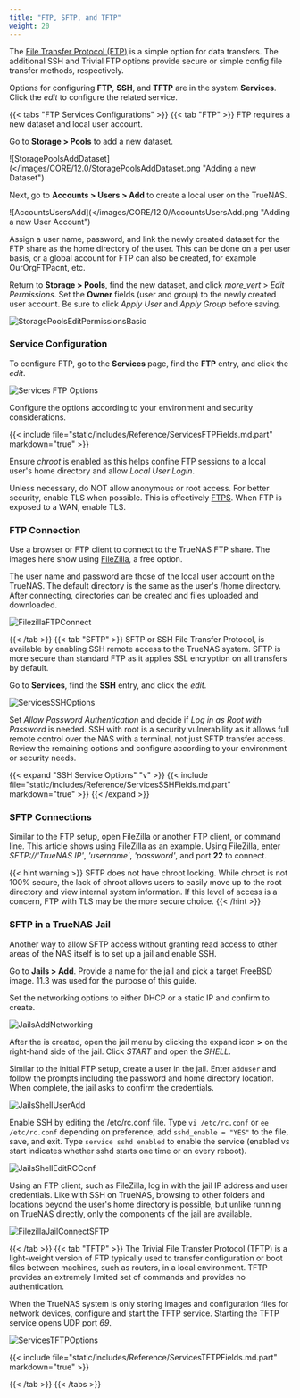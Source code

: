```yaml
---
title: "FTP, SFTP, and TFTP"
weight: 20
---
```


The [File Transfer Protocol (FTP)](https://tools.ietf.org/html/rfc959) is a simple option for data transfers.
The additional SSH and Trivial FTP options provide secure or simple config file transfer methods, respectively.

Options for configuring **FTP**, **SSH**, and **TFTP** are in the system **Services**.
Click the <i class="material-icons" aria-hidden="true" title="Configure">edit</i> to configure the related service.

{{< tabs "FTP Services Configurations" >}}
{{< tab "FTP" >}}
FTP requires a new dataset and local user account.

Go to **Storage > Pools** to add a new dataset.

![StoragePoolsAddDataset](</images/CORE/12.0/StoragePoolsAddDataset.png "Adding a new Dataset")

Next, go to **Accounts > Users > Add** to create a local user on the TrueNAS.

![AccountsUsersAdd](</images/CORE/12.0/AccountsUsersAdd.png "Adding a new User Account")

Assign a user name, password, and link the newly created dataset for the FTP share as the home directory of the user.
This can be done on a per user basis, or a global account for FTP can also be created, for example OurOrgFTPacnt, etc.

Return to **Storage > Pools**, find the new dataset, and click <i class="material-icons" aria-hidden="true" title="Options">more_vert</i> > *Edit Permissions*.
Set the **Owner** fields (user and group) to the newly created user account.
Be sure to click *Apply User* and *Apply Group* before saving.

![StoragePoolsEditPermissionsBasic](/images/CORE/12.0/StoragePoolsEditPermissionsBasic.png "Basic Permissions Editor")

### Service Configuration

To configure FTP, go to the **Services** page, find the **FTP** entry, and click the <i class="material-icons" aria-hidden="true" title="Configure">edit</i>.

![Services FTP Options](/images/CORE/12.0/ServicesFTPOptions.png "Services FTP Options")

Configure the options according to your environment and security considerations.

{{< include file="static/includes/Reference/ServicesFTPFields.md.part" markdown="true" >}}

Ensure *chroot* is enabled as this helps confine FTP sessions to a local user's home directory and allow *Local User Login*.

Unless necessary, do NOT allow anonymous or root access.
For better security, enable TLS when possible.
This is effectively [FTPS](https://tools.ietf.org/html/rfc4217).
When FTP is exposed to a WAN, enable TLS.

### FTP Connection

Use a browser or FTP client to connect to the TrueNAS FTP share.
The images here show using [FileZilla](https://sourceforge.net/projects/filezilla/), a free option.

The user name and password are those of the local user account on the TrueNAS.
The default directory is the same as the user's <file>/home</file> directory.
After connecting, directories can be created and files uploaded and downloaded.

![FilezillaFTPConnect](/images/CORE/FilezillaFTPConnect.png "Filezilla FTP Connection")

{{< /tab >}}
{{< tab "SFTP" >}}
SFTP or SSH File Transfer Protocol, is available by enabling SSH remote access to the TrueNAS system.
SFTP is more secure than standard FTP as it applies SSL encryption on all transfers by default.

Go to **Services**, find the **SSH** entry, and click the <i class="material-icons" aria-hidden="true" title="Configure">edit</i>.

![ServicesSSHOptions](/images/CORE/12.0/ServicesSSHOptions.png "SSH Options")

Set *Allow Password Authentication* and decide if *Log in as Root with Password* is needed.
SSH with root is a security vulnerability as it allows full remote control over the NAS with a terminal, not just SFTP transfer access.
Review the remaining options and configure according to your environment or security needs.

{{< expand "SSH Service Options" "v" >}}
{{< include file="static/includes/Reference/ServicesSSHFields.md.part" markdown="true" >}}
{{< /expand >}}

### SFTP Connections

Similar to the FTP setup, open FileZilla or another FTP client, or command line.
This article shows using FileZilla as an example.
Using FileZilla, enter *SFTP://'TrueNAS IP'*, *'username'*, *'password'*, and port **22** to connect.

{{< hint warning >}}
SFTP does not have chroot locking.
While chroot is not 100% secure, the lack of chroot allows users to easily move up to the root directory and view internal system information.
If this level of access is a concern, FTP with TLS may be the more secure choice.
{{< /hint >}}

### SFTP in a TrueNAS Jail

Another way to allow SFTP access without granting read access to other areas of the NAS itself is to set up a jail and enable SSH.

Go to **Jails > Add**.
Provide a name for the jail and pick a target FreeBSD image.
11.3 was used for the purpose of this guide.

Set the networking options to either DHCP or a static IP and confirm to create.

![JailsAddNetworking](/images/CORE/12.0/JailsAddNetworking.png "Jail Networking Options")

After the is created, open the jail menu by clicking the expand icon **>** on the right-hand side of the jail.
Click *START* and open the *SHELL*.

Similar to the initial FTP setup, create a user in the jail.
Enter `adduser` and follow the prompts including the password and home directory location.
When complete, the jail asks to confirm the credentials.

![JailsShellUserAdd](/images/CORE/12.0/JailsShellUserAdd.png "Adding a new user to a jail")

Enable SSH by editing the <file>/etc/rc.conf</file> file.
Type `vi /etc/rc.conf` or `ee /etc/rc.conf` depending on preference, add `sshd_enable = "YES"` to the file, save, and exit.
Type `service sshd enabled` to enable the service (enabled vs start indicates whether sshd starts one time or on every reboot).

![JailsShellEditRCConf](/images/CORE/12.0/JailsShellEditRCConf.png "Enabling SSH in a jail")

Using an FTP client, such as FileZilla, log in with the jail IP address and user credentials. Like with SSH on TrueNAS, browsing to other folders and locations beyond the user's home directory is possible, but unlike running on TrueNAS directly, only the components of the jail are available.

![FilezillaJailConnectSFTP](/images/CORE/FilezillaJailConnectSFTP.png "Filezilla SFTP Connect to TrueNAS Jail")

{{< /tab >}}
{{< tab "TFTP" >}}
The Trivial File Transfer Protocol (TFTP) is a light-weight version of FTP typically used to transfer configuration or boot files between machines, such as routers, in a local environment.
TFTP provides an extremely limited set of commands and provides no authentication.

When the TrueNAS system is only storing images and configuration files for network devices, configure and start the TFTP service.
Starting the TFTP service opens UDP port *69*.

![ServicesTFTPOptions](/images/CORE/12.0/ServicesTFTPOptions.png "TFTP Service Options")

{{< include file="static/includes/Reference/ServicesTFTPFields.md.part" markdown="true" >}}

{{< /tab >}}
{{< /tabs >}}

